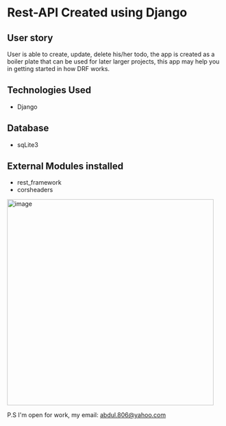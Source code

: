 # Rest-API Created using Django

## User story
User is able to create, update, delete his/her todo, the app is created as a boiler plate that can be used for later larger projects,
this app may help you in getting started in how DRF works.

## Technologies Used
- Django

## Database
- sqLite3

## External Modules installed
- rest_framework
- corsheaders

<img width="482" alt="image" src="https://github.com/AbdulHadi806/Django-Rest-API/assets/113926529/e09dfbbe-8c2d-4bdf-bf4f-3fd8115a280f">


P.S I'm open for work, my email: abdul.806@yahoo.com
